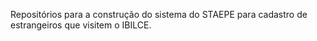 Repositórios para a construção do sistema do STAEPE para cadastro de estrangeiros que visitem o IBILCE.
